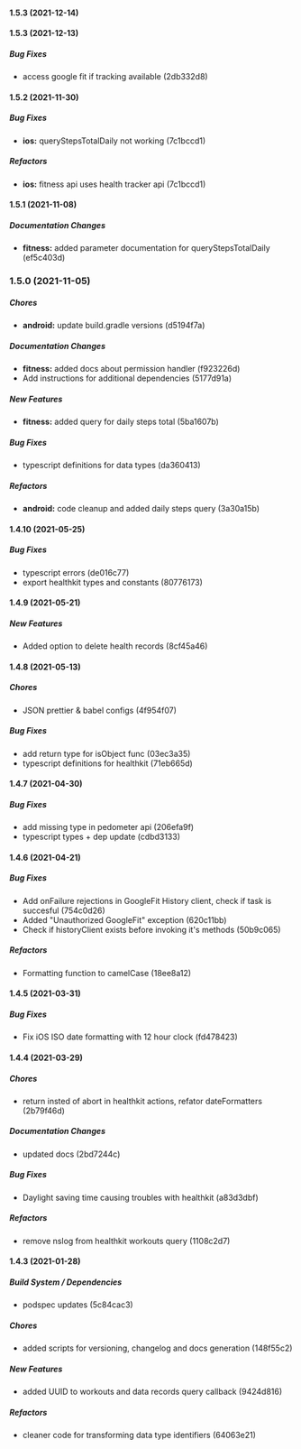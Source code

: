 #### 1.5.3 (2021-12-14)

#### 1.5.3 (2021-12-13)

##### Bug Fixes

*  access google fit if tracking available (2db332d8)

#### 1.5.2 (2021-11-30)

##### Bug Fixes

* **ios:**  queryStepsTotalDaily not working (7c1bccd1)

##### Refactors

* **ios:**  fitness api uses health tracker api (7c1bccd1)

#### 1.5.1 (2021-11-08)

##### Documentation Changes

* **fitness:**  added parameter documentation for queryStepsTotalDaily (ef5c403d)

### 1.5.0 (2021-11-05)

##### Chores

* **android:**  update build.gradle versions (d5194f7a)

##### Documentation Changes

* **fitness:**  added docs about permission handler (f923226d)
*  Add instructions for additional dependencies (5177d91a)

##### New Features

* **fitness:**  added query for daily steps total (5ba1607b)

##### Bug Fixes

*  typescript definitions for data types (da360413)

##### Refactors

* **android:**  code cleanup and added daily steps query (3a30a15b)

#### 1.4.10 (2021-05-25)

##### Bug Fixes

*  typescript errors (de016c77)
*  export healthkit types and constants (80776173)

#### 1.4.9 (2021-05-21)

##### New Features

*  Added option to delete health records (8cf45a46)

#### 1.4.8 (2021-05-13)

##### Chores

*  JSON prettier & babel configs (4f954f07)

##### Bug Fixes

*  add return type for isObject func (03ec3a35)
*  typescript definitions for healthkit (71eb665d)

#### 1.4.7 (2021-04-30)

##### Bug Fixes

*  add missing type in pedometer api (206efa9f)
*  typescript types + dep update (cdbd3133)

#### 1.4.6 (2021-04-21)

##### Bug Fixes

*  Add onFailure rejections in GoogleFit History client, check if task is succesful (754c0d26)
*  Added "Unauthorized GoogleFit" exception (620c11bb)
*  Check if historyClient exists before invoking it's methods (50b9c065)

##### Refactors

*  Formatting function to camelCase (18ee8a12)

#### 1.4.5 (2021-03-31)

##### Bug Fixes

*  Fix iOS ISO date formatting with 12 hour clock (fd478423)

#### 1.4.4 (2021-03-29)

##### Chores

*  return insted of abort in healthkit actions, refator dateFormatters (2b79f46d)

##### Documentation Changes

*  updated docs (2bd7244c)

##### Bug Fixes

*  Daylight saving time causing troubles with healthkit (a83d3dbf)

##### Refactors

*  remove nslog from healthkit workouts query (1108c2d7)

#### 1.4.3 (2021-01-28)

##### Build System / Dependencies

- podspec updates (5c84cac3)

##### Chores

- added scripts for versioning, changelog and docs generation (148f55c2)

##### New Features

- added UUID to workouts and data records query callback (9424d816)

##### Refactors

- cleaner code for transforming data type identifiers (64063e21)
